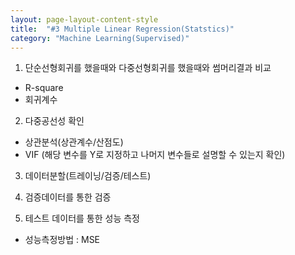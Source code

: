 ```yaml
---
layout: page-layout-content-style
title:  "#3 Multiple Linear Regression(Statstics)"
category: "Machine Learning(Supervised)"
---
```


1. 단순선형회귀를 했을때와 다중선형회귀를 했을때와 썸머리결과 비교
- R-square
- 회귀계수

2. 다중공선성 확인
- 상관분석(상관계수/산점도)
- VIF (해당 변수를 Y로 지정하고 나머지 변수들로 설명할 수 있는지 확인)

3. 데이터분할(트레이닝/검증/테스트)

4. 검증데이터를 통한 검증

5. 테스트 데이터를 통한 성능 측정
- 성능측정방법 : MSE
